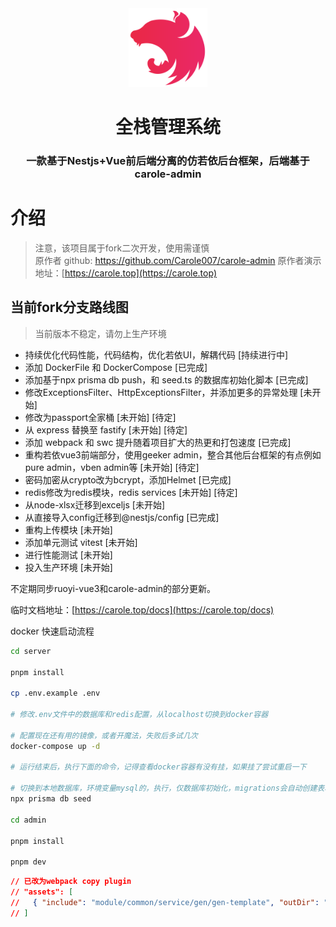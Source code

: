 <div  align="center">
 <img src="admin/public/nest.svg" alt="68747470733a2f2f6e6573746a732e636f6d2f6c6f676f2d736d616c6c2d6772616469656e742e37363631363430352e737667" style="width: 25%;" />
 <h1>全栈管理系统</h1>
    <h3 >一款基于Nestjs+Vue前后端分离的仿若依后台框架，后端基于carole-admin</h3>
</div>

# 介绍

> 注意，该项目属于fork二次开发，使用需谨慎  
> 原作者 github: https://github.com/Carole007/carole-admin
> 原作者演示地址：[https://carole.top](https://carole.top)

## 当前fork分支路线图

> 当前版本不稳定，请勿上生产环境

- 持续优化代码性能，代码结构，优化若依UI，解耦代码 [持续进行中]
- 添加 DockerFile 和 DockerCompose [已完成]
- 添加基于npx prisma db push，和 seed.ts 的数据库初始化脚本 [已完成]
- 修改ExceptionsFilter、HttpExceptionsFilter，并添加更多的异常处理 [未开始]
- 修改为passport全家桶 [未开始] [待定]
- 从 express 替换至 fastify [未开始] [待定]
- 添加 webpack 和 swc 提升随着项目扩大的热更和打包速度 [已完成]
- 重构若依vue3前端部分，使用geeker admin，整合其他后台框架的有点例如pure admin，vben admin等 [未开始] [待定]
- 密码加密从crypto改为bcrypt，添加Helmet [已完成]
- redis修改为redis模块，redis services [未开始] [待定]
- 从node-xlsx迁移到exceljs [未开始]
- 从直接导入config迁移到@nestjs/config [已完成]
- 重构上传模块 [未开始]
- 添加单元测试 vitest [未开始]
- 进行性能测试 [未开始]
- 投入生产环境 [未开始]

不定期同步ruoyi-vue3和carole-admin的部分更新。

临时文档地址：[https://carole.top/docs](https://carole.top/docs)

docker 快速启动流程
```bash
cd server

pnpm install

cp .env.example .env

# 修改.env文件中的数据库和redis配置，从localhost切换到docker容器

# 配置现在还有用的镜像，或者开魔法，失败后多试几次
docker-compose up -d

# 运行结束后，执行下面的命令，记得查看docker容器有没有挂，如果挂了尝试重启一下

# 切换到本地数据库，环境变量mysql的，执行，仅数据库初始化，migrations会自动创建表和字段，docker-compose up后会自动创建数据库
npx prisma db seed

cd admin

pnpm install

pnpm dev
```

```json
// 已改为webpack copy plugin
// "assets": [
//   { "include": "module/common/service/gen/gen-template", "outDir": "dist/src", "watchAssets": true }
// ]
```
